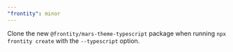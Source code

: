 ```yaml
---
"frontity": minor
---
```


Clone the new `@frontity/mars-theme-typescript` package when running `npx frontity create` with the `--typescript` option.
